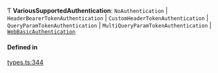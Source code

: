 Ƭ **VariousSupportedAuthentication**: `NoAuthentication` \| `HeaderBearerTokenAuthentication` \| `CustomHeaderTokenAuthentication` \| `QueryParamTokenAuthentication` \| `MultiQueryParamTokenAuthentication` \| [`WebBasicAuthentication`](../interfaces/WebBasicAuthentication.md)

#### Defined in

[types.ts:344](https://github.com/coda/packs-sdk/blob/main/types.ts#L344)
